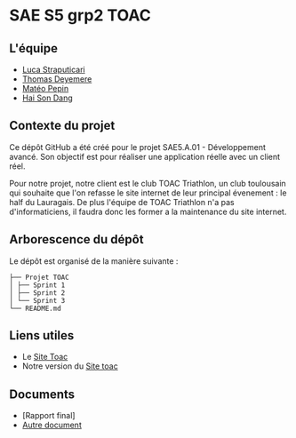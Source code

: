 # SAE S5 grp2 TOAC

## L'équipe
- [Luca Straputicari](https://github.com/lucastrap)
- [Thomas Deyemere](https://github.com/bsct-tormod)
- [Matéo Pepin](https://github.com/SOLUPRED3)
- [Hai Son Dang](https://github.com/haisondang)

## Contexte du projet
Ce dépôt GitHub a été créé pour le projet SAE5.A.01 - Développement avancé. Son objectif est pour réaliser une application réelle avec un client réel.

Pour notre projet, notre client est le club TOAC Triathlon, un club toulousain qui souhaite que l'on refasse le site internet de leur principal évenement : le half du Lauragais. De plus l'équipe de TOAC Triathlon n'a pas d'informaticiens, il faudra donc les former a la maintenance du site internet.

## Arborescence du dépôt
Le dépôt est organisé de la manière suivante :

```
├── Projet TOAC
│ ├── Sprint 1
│ ├── Sprint 2
│ └── Sprint 3
└── README.md
```

## Liens utiles

- Le [Site Toac](https://half.toac-triathlon.com/)
- Notre version du [Site toac](https://lucastrap.github.io/S5-SAE-TOAC-grp2/)

## Documents
- [Rapport final]
- [Autre document](docs/autre_document.pdf)
